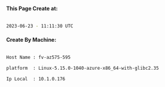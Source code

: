
   
#### This Page Create at:

```bash

2023-06-23 - 11:11:30 UTC

```

#### Create By Machine:

```bash

Host Name : fv-az575-595

platform  : Linux-5.15.0-1040-azure-x86_64-with-glibc2.35

Ip Local  : 10.1.0.176

```


